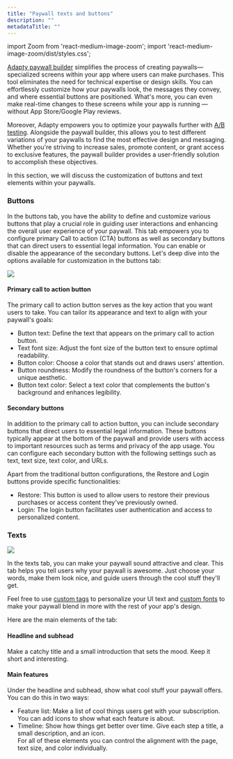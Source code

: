 ```yaml
---
title: "Paywall texts and buttons"
description: ""
metadataTitle: ""
---
```


import Zoom from 'react-medium-image-zoom';
import 'react-medium-image-zoom/dist/styles.css';

[Adapty paywall builder](adapty-paywall-builder-legacy) simplifies the process of creating paywalls—specialized screens within your app where users can make purchases. This tool eliminates the need for technical expertise or design skills. You can effortlessly customize how your paywalls look, the messages they convey, and where essential buttons are positioned. What's more, you can even make real-time changes to these screens while your app is running — without App Store/Google Play reviews.

Moreover, Adapty empowers you to optimize your paywalls further with [A/B testing](ab-tests). Alongside the paywall builder, this allows you to test different variations of your paywalls to find the most effective design and messaging. Whether you're striving to increase sales, promote content, or grant access to exclusive features, the paywall builder provides a user-friendly solution to accomplish these objectives.

In this section, we will discuss the customization of buttons and text elements within your paywalls.

### Buttons

In the buttons tab, you have the ability to define and customize various buttons that play a crucial role in guiding user interactions and enhancing the overall user experience of your paywall. This tab empowers you to configure primary Call to action (CTA) buttons as well as secondary buttons that can direct users to essential legal information. You can enable or disable the appearance of the secondary buttons. Let's deep dive into the options available for customization in the buttons tab:


<Zoom>
  <img src={require('./img/e0f7e1c-CleanShot_2023-09-01_at_16.46.492x.webp').default}
  style={{
    border: '1px solid #727272', /* border width and color */
    width: '700px', /* image width */
    display: 'block', /* for alignment */
    margin: '0 auto' /* center alignment */
  }}
/>
</Zoom>





#### Primary call to action button

The primary call to action button serves as the key action that you want users to take. You can tailor its appearance and text to align with your paywall's goals:

- Button text: Define the text that appears on the primary call to action button.
- Text font size: Adjust the font size of the button text to ensure optimal readability.
- Button color: Choose a color that stands out and draws users' attention.
- Button roundness: Modify the roundness of the button's corners for a unique aesthetic.
- Button text color: Select a text color that complements the button's background and enhances legibility.

#### Secondary buttons

In addition to the primary call to action button, you can include secondary buttons that direct users to essential legal information. These buttons typically appear at the bottom of the paywall and provide users with access to important resources such as terms and privacy of the app usage. You can configure each secondary button with the following settings such as text, text size, text color, and URLs.

Apart from the traditional button configurations, the Restore and Login buttons provide specific functionalities:

- Restore: This button is used to allow users to restore their previous purchases or access content they've previously owned.
- Login: The login button facilitates user authentication and access to personalized content.

### Texts


<Zoom>
  <img src={require('./img/457e7da-Export-1693572302021.gif').default}
  style={{
    border: '1px solid #727272', /* border width and color */
    width: '700px', /* image width */
    display: 'block', /* for alignment */
    margin: '0 auto' /* center alignment */
  }}
/>
</Zoom>





In the texts tab, you can make your paywall sound attractive and clear. This tab helps you tell users why your paywall is awesome. Just choose your words, make them look nice, and guide users through the cool stuff they'll get.

Feel free to use [custom tags](https://dash.readme.com/go/adaptyteam?redirect=%2Fv2.0%2Fdocs%2Fcustom-tags-in-paywall-builder) to personalize your UI text and [custom fonts](paywall-builder-tag-variables) to make your paywall blend in more with the rest of your app's design.

Here are the main elements of the tab:

#### Headline and subhead

Make a catchy title and a small introduction that sets the mood. Keep it short and interesting.

#### Main features

Under the headline and subhead, show what cool stuff your paywall offers. You can do this in two ways:

- Feature list: Make a list of cool things users get with your subscription. You can add icons to show what each feature is about.
- Timeline: Show how things get better over time. Give each step a title, a small description, and an icon.  
  For all of these elements you can control the alignment with the page, text size, and color individually.